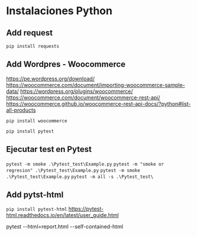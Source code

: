 
# Instalaciones Python

## Add request
```pip install requests```

## Add Wordpres - Woocommerce
https://pe.wordpress.org/download/
https://woocommerce.com/document/importing-woocommerce-sample-data/
https://wordpress.org/plugins/woocommerce/
https://woocommerce.com/document/woocommerce-rest-api/
https://woocommerce.github.io/woocommerce-rest-api-docs/?python#list-all-products

```pip install woocommerce```


```pip install pytest```

## Ejecutar test en Pytest
```pytest -m smoke .\Pytest_test\Example.py```
```pytest -m "smoke or regresion" .\Pytest_test\Example.py```
```pytest -m smoke .\Pytest_test\Example.py```
```pytest -m all -s .\Pytest_test\```

## Add pytst-html
```pip install pytest-html```
https://pytest-html.readthedocs.io/en/latest/user_guide.html

pytest --html=report.html --self-contained-html

